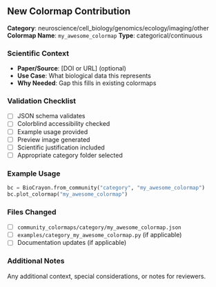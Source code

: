 ## New Colormap Contribution

**Category**: neuroscience/cell_biology/genomics/ecology/imaging/other
**Colormap Name**: `my_awesome_colormap`
**Type**: categorical/continuous

### Scientific Context
- **Paper/Source**: [DOI or URL] (optional)
- **Use Case**: What biological data this represents
- **Why Needed**: Gap this fills in existing colormaps

### Validation Checklist
- [ ] JSON schema validates
- [ ] Colorblind accessibility checked
- [ ] Example usage provided
- [ ] Preview image generated
- [ ] Scientific justification included
- [ ] Appropriate category folder selected

### Example Usage
```python
bc = BioCrayon.from_community("category", "my_awesome_colormap")
bc.plot_colormap("my_awesome_colormap")
```

### Files Changed
- [ ] `community_colormaps/category/my_awesome_colormap.json`
- [ ] `examples/category_my_awesome_colormap.py` (if applicable)
- [ ] Documentation updates (if applicable)

### Additional Notes
Any additional context, special considerations, or notes for reviewers. 